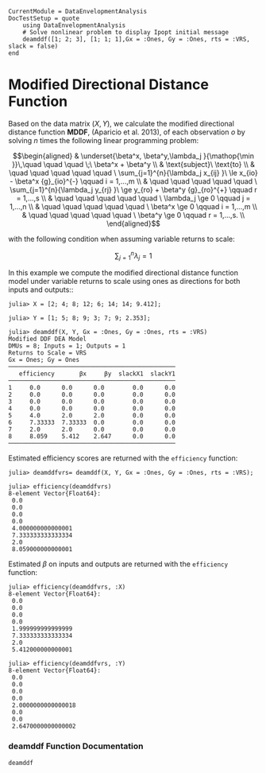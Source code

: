 ```@meta
CurrentModule = DataEnvelopmentAnalysis
DocTestSetup = quote
    using DataEnvelopmentAnalysis
    # Solve nonlinear problem to display Ipopt initial message
    deamddf([1; 2; 3], [1; 1; 1],Gx = :Ones, Gy = :Ones, rts = :VRS, slack = false)
end
```

# Modified Directional Distance Function

Based on the data  matrix $(X,Y)$, we calculate the modified directional distance function **MDDF**, (Aparicio et al. 2013), of each observation *o* by solving $n$ times the following linear programming problem:

```math
\begin{aligned}
  & \underset{\beta^x, \beta^y,\lambda_j }{\mathop{\min }}\,\quad \quad \quad \;\ \beta^x + \beta^y   \\
  & \text{subject}\ \text{to}  \\
  & \quad \quad \quad \quad \quad \ \sum_{j=1}^{n}{\lambda_j x_{ij} }\ \le x_{io} - \beta^x {g}_{io}^{-} \qquad i = 1,...,m  \\
  & \quad \quad \quad \quad \quad \ \sum_{j=1}^{n}{\lambda_j y_{rj} }\ \ge y_{ro} + \beta^y {g}_{ro}^{+} \qquad r = 1,...,s \\
  & \quad \quad \quad \quad \quad \ \lambda_j \ge 0 \qquad j = 1,...,n \\ 
  & \quad \quad \quad \quad \quad \ \beta^x \ge 0 \qquad i = 1,...,m  \\
  & \quad \quad \quad \quad \quad \ \beta^y \ge 0 \qquad r = 1,...,s.  \\
\end{aligned}
```

with the following condition when assuming variable returns to scale:
```math
\sum\nolimits_{j=1}^{n}\lambda_j=1
```

In this example we compute the modified directional distance function model under variable returns to scale using ones as directions for both inputs and outputs::
```jldoctest 1
julia> X = [2; 4; 8; 12; 6; 14; 14; 9.412];

julia> Y = [1; 5; 8; 9; 3; 7; 9; 2.353];

julia> deamddf(X, Y, Gx = :Ones, Gy = :Ones, rts = :VRS)
Modified DDF DEA Model 
DMUs = 8; Inputs = 1; Outputs = 1
Returns to Scale = VRS
Gx = Ones; Gy = Ones
───────────────────────────────────────────────
   efficiency       βx     βy  slackX1  slackY1
───────────────────────────────────────────────
1     0.0      0.0      0.0        0.0      0.0
2     0.0      0.0      0.0        0.0      0.0
3     0.0      0.0      0.0        0.0      0.0
4     0.0      0.0      0.0        0.0      0.0
5     4.0      2.0      2.0        0.0      0.0
6     7.33333  7.33333  0.0        0.0      0.0
7     2.0      2.0      0.0        0.0      0.0
8     8.059    5.412    2.647      0.0      0.0
───────────────────────────────────────────────
```

Estimated efficiency scores are returned with the `efficiency` function:
```jldoctest 1
julia> deamddfvrs= deamddf(X, Y, Gx = :Ones, Gy = :Ones, rts = :VRS);

julia> efficiency(deamddfvrs)
8-element Vector{Float64}:
 0.0
 0.0
 0.0
 0.0
 4.000000000000001
 7.333333333333334
 2.0
 8.059000000000001
```

Estimated $\beta$ on inputs and outputs are returned with the `efficiency` function:
```jldoctest 1
julia> efficiency(deamddfvrs, :X)
8-element Vector{Float64}:
 0.0
 0.0
 0.0
 0.0
 1.999999999999999
 7.333333333333334
 2.0
 5.412000000000001

julia> efficiency(deamddfvrs, :Y)
8-element Vector{Float64}:
 0.0
 0.0
 0.0
 0.0
 2.0000000000000018
 0.0
 0.0
 2.6470000000000002
```

### deamddf Function Documentation

```@docs
deamddf
```
